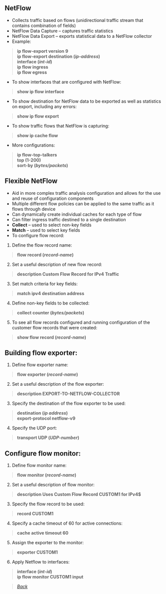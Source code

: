## NetFlow  
* Collects traffic based on flows (unidirectional traffic stream that contains combination of fields)  
* NetFlow Data Capture – captures traffic statistics  
* NetFlow Data Export – exports statistical data to a NetFlow collector  
* Example:  
> **ip flow-export version 9**  
> **ip flow-export destination (*ip-address*)**  
> **interface (*int-id*)**  
> **ip flow ingress**  
> **ip flow egress**  
* To show interfaces that are configured with NetFlow:  
> **show ip flow interface**   
* To show destination for NetFlow data to be exported as well as statistics on export, including any errors:  
> **show ip flow export**  
* To show traffic flows that NetFlow is capturing:  
> **show ip cache flow**  
* More configurations:  
> **ip flow-top-talkers**  
> **top (1-200)**  
> **sort-by (*bytes/packets*)**  

## Flexible NetFlow  
* Aid in more complex traffic analysis configuration and allows for the use and reuse of configuration components  
* Multiple different flow policies can be applied to the same traffic as it flows through device  
* Can dynamically create individual caches for each type of flow  
* Can filter ingress traffic destined to a single destination  
* **Collect** – used to select non-key fields  
* **Match** – used to select key fields  
* To configure flow record:  
1. Define the flow record name:  
> **flow record (*record-name*)**  
2. Set a useful description of new flow record:  
> **description Custom Flow Record for IPv4 Traffic**  
3. Set match criteria for key fields:  
> **match ipv4 destination address**  
4. Define non-key fields to be collected:  
> **collect counter (*bytes/packets*)**  
5. To see all flow records configured and running configuration of the customer flow records that were created:  
> **show flow record (*record-name*)**  

## Building flow exporter:  
1. Define flow exporter name:  
> **flow exporter (*record-name*)**  
2. Set a useful description of the flow exporter:  
> **description EXPORT-TO-NETFLOW-COLLECTOR**  
3. Specify the destination of the flow exporter to be used:  
> **destination (*ip address*)**  
> **export-protocol netflow-v9**  
4. Specify the UDP port:  
> **transport UDP (*UDP-number*)**  

## Configure flow monitor:  
1. Define flow monitor name:  
> **flow monitor (*record-name*)**  
2. Set a useful description of flow monitor:  
> **description Uses Custom Flow Record CUSTOM1 for IPv4$**  
3. Specify the flow record to be used:  
> **record CUSTOM1**  
4. Specify a cache timeout of 60 for active connections:  
> **cache active timeout 60**  
5. Assign the exporter to the monitor:  
> **exporter CUSTOM1**  
6. Apply Netflow to interfaces:  
> **interface (*int-id*)**  
> **ip flow monitor CUSTOM1 input**  


> *[Back](https://github.com/network-dluong/CCNP-ENCOR/tree/4.0-Network-Assurance)*  
